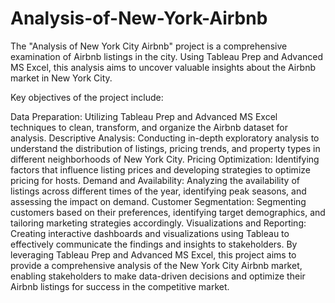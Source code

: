 # Analysis-of-New-York-Airbnb

The "Analysis of New York City Airbnb" project is a comprehensive examination of Airbnb listings in the city. Using Tableau Prep and Advanced MS Excel, this analysis aims to uncover valuable insights about the Airbnb market in New York City.

Key objectives of the project include:

Data Preparation: Utilizing Tableau Prep and Advanced MS Excel techniques to clean, transform, and organize the Airbnb dataset for analysis.
Descriptive Analysis: Conducting in-depth exploratory analysis to understand the distribution of listings, pricing trends, and property types in different neighborhoods of New York City.
Pricing Optimization: Identifying factors that influence listing prices and developing strategies to optimize pricing for hosts.
Demand and Availability: Analyzing the availability of listings across different times of the year, identifying peak seasons, and assessing the impact on demand.
Customer Segmentation: Segmenting customers based on their preferences, identifying target demographics, and tailoring marketing strategies accordingly.
Visualizations and Reporting: Creating interactive dashboards and visualizations using Tableau to effectively communicate the findings and insights to stakeholders.
By leveraging Tableau Prep and Advanced MS Excel, this project aims to provide a comprehensive analysis of the New York City Airbnb market, enabling stakeholders to make data-driven decisions and optimize their Airbnb listings for success in the competitive market.

